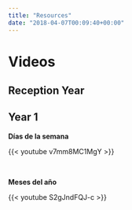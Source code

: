 ```yaml
---
title: "Resources"
date: "2018-04-07T00:09:40+00:00"
---
```


# Videos

## Reception Year

## Year 1

**Días de la semana**

{{< youtube v7mm8MC1MgY >}}

<br/>

**Meses del año**

{{< youtube S2gJndFQJ-c >}}


